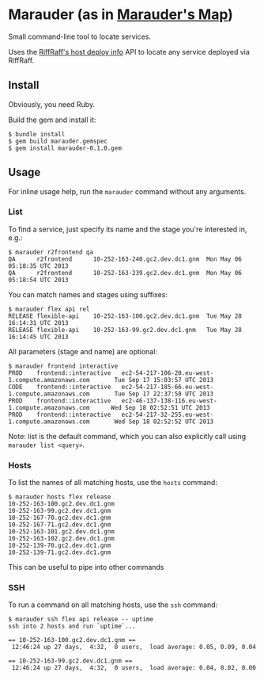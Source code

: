 # Marauder (as in [Marauder's Map](http://harrypotter.wikia.com/wiki/Marauder's_Map))

Small command-line tool to locate services.

Uses the [RiffRaff's host deploy info](https://riffraff.gutools.co.uk/deployinfo/hosts)
API to locate any service deployed via RiffRaff.

## Install

Obviously, you need Ruby.

Build the gem and install it:

```
$ bundle install
$ gem build marauder.gemspec
$ gem install marauder-0.1.0.gem
```

## Usage

For inline usage help, run the `marauder` command without any arguments.

### List

To find a service, just specify its name and the stage you're interested in, e.g.:

```
$ marauder r2frontend qa
QA      r2frontend      10-252-163-240.gc2.dev.dc1.gnm  Mon May 06 05:18:35 UTC 2013
QA      r2frontend      10-252-163-239.gc2.dev.dc1.gnm  Mon May 06 05:18:54 UTC 2013
```

You can match names and stages using suffixes:

```
$ marauder flex api rel
RELEASE flexible-api    10-252-163-100.gc2.dev.dc1.gnm  Tue May 28 16:14:31 UTC 2013
RELEASE flexible-api    10-252-163-99.gc2.dev.dc1.gnm   Tue May 28 16:14:45 UTC 2013
```

All parameters (stage and name) are optional:

```
$ marauder frontend interactive
PROD    frontend::interactive   ec2-54-217-106-20.eu-west-1.compute.amazonaws.com       Tue Sep 17 15:03:57 UTC 2013
CODE    frontend::interactive   ec2-54-217-185-66.eu-west-1.compute.amazonaws.com       Tue Sep 17 22:37:58 UTC 2013
PROD    frontend::interactive   ec2-46-137-138-116.eu-west-1.compute.amazonaws.com      Wed Sep 18 02:52:51 UTC 2013
PROD    frontend::interactive   ec2-54-217-32-255.eu-west-1.compute.amazonaws.com       Wed Sep 18 02:52:52 UTC 2013
```

Note: list is the default command, which you can also explicitly call using `marauder list <query>`.


### Hosts

To list the names of all matching hosts, use the `hosts` command:

```
$ marauder hosts flex release
10-252-163-100.gc2.dev.dc1.gnm
10-252-163-99.gc2.dev.dc1.gnm
10-252-167-70.gc2.dev.dc1.gnm
10-252-167-71.gc2.dev.dc1.gnm
10-252-163-101.gc2.dev.dc1.gnm
10-252-163-102.gc2.dev.dc1.gnm
10-252-139-70.gc2.dev.dc1.gnm
10-252-139-71.gc2.dev.dc1.gnm
```

This can be useful to pipe into other commands


### SSH

To run a command on all matching hosts, use the `ssh` command:

```
$ marauder ssh flex api release -- uptime
ssh into 2 hosts and run `uptime`...

== 10-252-163-100.gc2.dev.dc1.gnm ==
 12:46:24 up 27 days,  4:32,  0 users,  load average: 0.05, 0.09, 0.04

== 10-252-163-99.gc2.dev.dc1.gnm ==
 12:46:24 up 27 days,  4:32,  0 users,  load average: 0.04, 0.02, 0.00
```
